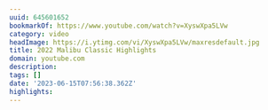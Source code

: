 ```yaml
---
uuid: 645601652
bookmarkOf: https://www.youtube.com/watch?v=XyswXpa5LVw
category: video
headImage: https://i.ytimg.com/vi/XyswXpa5LVw/maxresdefault.jpg
title: 2022 Malibu Classic Highlights
domain: youtube.com
description:
tags: []
date: '2023-06-15T07:56:38.362Z'
highlights:
---
```




